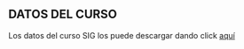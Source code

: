 ## DATOS DEL CURSO

Los datos del curso SIG los puede descargar dando click [aquí](https://dl.dropboxusercontent.com/u/44902322/archivos%20curso.rar)
